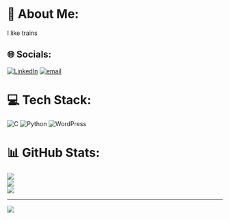 # 💫 About Me:
I like trains


## 🌐 Socials:
[![LinkedIn](https://img.shields.io/badge/LinkedIn-%230077B5.svg?logo=linkedin&logoColor=white)](https://linkedin.com/in/jpyong) [![email](https://img.shields.io/badge/Email-D14836?logo=gmail&logoColor=white)](mailto:jpyong467@gmail.com) 

# 💻 Tech Stack:
![C](https://img.shields.io/badge/c-%2300599C.svg?style=for-the-badge&logo=c&logoColor=white) ![Python](https://img.shields.io/badge/python-3670A0?style=for-the-badge&logo=python&logoColor=ffdd54) ![WordPress](https://img.shields.io/badge/WordPress-%23117AC9.svg?style=for-the-badge&logo=WordPress&logoColor=white)
# 📊 GitHub Stats:
![](https://github-readme-stats.vercel.app/api?username=shadesmar467&theme=dark&hide_border=false&include_all_commits=false&count_private=false)<br/>
![](https://nirzak-streak-stats.vercel.app/?user=shadesmar467&theme=dark&hide_border=false)<br/>
![](https://github-readme-stats.vercel.app/api/top-langs/?username=shadesmar467&theme=dark&hide_border=false&include_all_commits=false&count_private=false&layout=compact)

---
[![](https://visitcount.itsvg.in/api?id=shadesmar467&icon=0&color=0)](https://visitcount.itsvg.in)

<!-- Proudly created with GPRM ( https://gprm.itsvg.in ) -->
